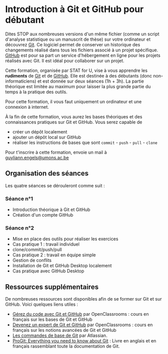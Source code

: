 # Introduction à Git et GitHub pour débutant

Dites STOP aux nombreuses versions d'un même fichier (comme un script d'analyse statistique ou un manuscrit de thèse) sur votre ordinateur et découvrez [Git](https://git-scm.com/). Ce logiciel permet de conserver un historique des changements réalisé dans tous les fichiers associé à un projet spécifique. [GitHub](https://github.com/) est pour sa part un service d'hébergement en ligne pour les projets réalisés avec Git. Il est idéal pour collaborer sur un projet.

Cette formation, organisée par STAT for U, vise à vous apprendre les **rudiments** de [Git](https://git-scm.com/) et de [GitHub](https://github.com/). Elle est destinée à des débutants (donc non-informaticiens) et est donnée sur deux séances (1h + 3h). La partie théorique est limitée au maximum pour laisser la plus grande partie du temps à la pratique des outils.

Pour cette formation, il vous faut uniquement un ordinateur et une connexion à internet.

À la fin de cette formation, vous aurez les bases théoriques et des connaissances pratiques sur Git et GitHub. Vous serez capable de 

- créer un dépôt localement
- ajouter un dépôt local sur GitHub
- réaliser les instructions de bases que sont  `commit` - `push` - `pull` - `clone`

Pour t'inscrire à cette formation, envoie un mail à <guyliann.engels@umons.ac.be>

## Organisation des séances 

Les quatre séances se dérouleront comme suit : 

### Séance n°1

- Introduction théorique à Git et GitHub
- Création d'un compte GitHub 


### Séance n°2

- Mise en place des outils pour réaliser les exercices
- Cas pratique 1 : travail individuel
- clone/commit/push/pull
- Cas pratique 2 : travail en équipe simple
- Gestion de conflits
- Installation de Git et GitHub Desktop localement 
- Cas pratique avec GitHub Desktop


## Ressources supplémentaires

De nombreuses ressources sont disponibles afin de se former sur Git et sur GitHub. Voici quelques liens utiles :

- [Gérez du code avec Git et GitHub](https://openclassrooms.com/fr/courses/7162856-gerez-du-code-avec-git-et-github) par OpenClassrooms : cours en français sur les bases de Git et GitHub
- [Devenez un expert de Git et GitHub](https://openclassrooms.com/fr/courses/7688581-devenez-un-expert-de-git-et-github) par OpenClassrooms : cours en français sur les notions avancées de Git et GitHub
- [Les commandes de base de Git](https://www.atlassian.com/fr/git/glossary#commands) par Atlassian.
- [ProGit: Everything you need to know about Git](https://git-scm.com/book/en/v2) : Livre en anglais et en français rassemblant toute la documentation de Git.